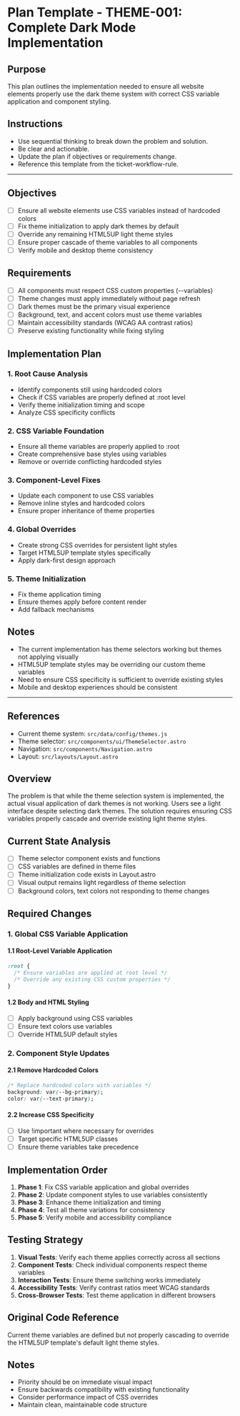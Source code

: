 # Plan Template - THEME-001: Complete Dark Mode Implementation

## Purpose
This plan outlines the implementation needed to ensure all website elements properly use the dark theme system with correct CSS variable application and component styling.

## Instructions
- Use sequential thinking to break down the problem and solution.
- Be clear and actionable.
- Update the plan if objectives or requirements change.
- Reference this template from the ticket-workflow-rule.

---

## Objectives
- [ ] Ensure all website elements use CSS variables instead of hardcoded colors
- [ ] Fix theme initialization to apply dark themes by default
- [ ] Override any remaining HTML5UP light theme styles
- [ ] Ensure proper cascade of theme variables to all components
- [ ] Verify mobile and desktop theme consistency

## Requirements
- [ ] All components must respect CSS custom properties (--variables)
- [ ] Theme changes must apply immediately without page refresh
- [ ] Dark themes must be the primary visual experience
- [ ] Background, text, and accent colors must use theme variables
- [ ] Maintain accessibility standards (WCAG AA contrast ratios)
- [ ] Preserve existing functionality while fixing styling

## Implementation Plan

### 1. **Root Cause Analysis**
- Identify components still using hardcoded colors
- Check if CSS variables are properly defined at :root level
- Verify theme initialization timing and scope
- Analyze CSS specificity conflicts

### 2. **CSS Variable Foundation**
- Ensure all theme variables are properly applied to :root
- Create comprehensive base styles using variables
- Remove or override conflicting hardcoded styles

### 3. **Component-Level Fixes**
- Update each component to use CSS variables
- Remove inline styles and hardcoded colors
- Ensure proper inheritance of theme properties

### 4. **Global Overrides**
- Create strong CSS overrides for persistent light styles
- Target HTML5UP template styles specifically
- Apply dark-first design approach

### 5. **Theme Initialization**
- Fix theme application timing
- Ensure themes apply before content render
- Add fallback mechanisms

## Notes
- The current implementation has theme selectors working but themes not applying visually
- HTML5UP template styles may be overriding our custom theme variables
- Need to ensure CSS specificity is sufficient to override existing styles
- Mobile and desktop experiences should be consistent

---

## References
- Current theme system: `src/data/config/themes.js`
- Theme selector: `src/components/ui/ThemeSelector.astro`
- Navigation: `src/components/Navigation.astro`
- Layout: `src/layouts/Layout.astro`

## Overview
The problem is that while the theme selection system is implemented, the actual visual application of dark themes is not working. Users see a light interface despite selecting dark themes. The solution requires ensuring CSS variables properly cascade and override existing light theme styles.

## Current State Analysis
- [ ] Theme selector component exists and functions
- [ ] CSS variables are defined in theme files
- [ ] Theme initialization code exists in Layout.astro
- [ ] Visual output remains light regardless of theme selection
- [ ] Background colors, text colors not responding to theme changes

## Required Changes

### 1. **Global CSS Variable Application**

#### 1.1 Root-Level Variable Application
```css
:root {
  /* Ensure variables are applied at root level */
  /* Override any existing CSS custom properties */
}
```

#### 1.2 Body and HTML Styling
- [ ] Apply background using CSS variables
- [ ] Ensure text colors use variables
- [ ] Override HTML5UP default styles

### 2. **Component Style Updates**

#### 2.1 Remove Hardcoded Colors
```css
/* Replace hardcoded colors with variables */
background: var(--bg-primary);
color: var(--text-primary);
```

#### 2.2 Increase CSS Specificity
- [ ] Use !important where necessary for overrides
- [ ] Target specific HTML5UP classes
- [ ] Ensure theme variables take precedence

## Implementation Order

1. **Phase 1**: Fix CSS variable application and global overrides
2. **Phase 2**: Update component styles to use variables consistently
3. **Phase 3**: Enhance theme initialization and timing
4. **Phase 4**: Test all theme variations for consistency
5. **Phase 5**: Verify mobile and accessibility compliance

## Testing Strategy

1. **Visual Tests**: Verify each theme applies correctly across all sections
2. **Component Tests**: Check individual components respect theme variables
3. **Interaction Tests**: Ensure theme switching works immediately
4. **Accessibility Tests**: Verify contrast ratios meet WCAG standards
5. **Cross-Browser Tests**: Test theme application in different browsers

## Original Code Reference

Current theme variables are defined but not properly cascading to override the HTML5UP template's default light theme styles.

## Notes

- Priority should be on immediate visual impact
- Ensure backwards compatibility with existing functionality
- Consider performance impact of CSS overrides
- Maintain clean, maintainable code structure 